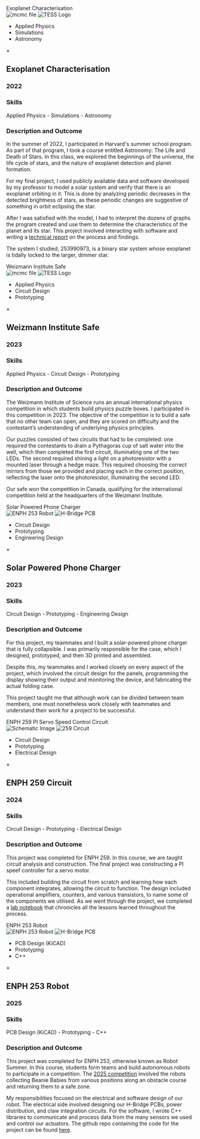 <!-- Trigger -->
<div class="fake-textbox" data-modal-target="myModal1">Exoplanet Characterisation
<div class="thumbs">
    <img src="/static/assets/img/mcmcfile.png" alt="mcmc file">
    <img src="/static/assets/img/tesslogo.png" alt="TESS Logo">
  </div>
<div class="skills">
    <ul>
      <li>Applied Physics</li>
      <li>Simulations</li>
      <li>Astronomy</li>
    </ul>
  </div>
  </div>

<!-- Modal -->
<div id="myModal1" class="custom-modal">
    <div class="custom-modal-content">
        <span class="modal-close">&times;</span>
        <h2>Exoplanet Characterisation</h2>
        <h3>2022</h3>
        <h3>Skills</h3>
        <p>Applied Physics - Simulations - Astronomy</p>
        <h3>Description and Outcome</h3>
        <p> In the summer of 2022, I participated in Harvard's summer school program. As part of that program, I took a course entitled Astronomy: The Life and Death of Stars. In this class, we explored the beginnings of the universe, the life cycle of stars, and the nature of exoplanet detection and planet formation. </p>
          <p>
            For my final project, I used publicly available data and software developed by my professor to model a solar system and verify that there is an
            exoplanet orbiting in it. This is done by analyzing periodic decreases in the detected brightness of stars, as these periodic changes 
            are suggestive of something in orbit eclipsing the star. </p>
          <p>
            After I was satisfied with the model, I had to interpret the dozens of graphs the program created and use them to determine the characteristics of
            the planet and its star. This project involved interacting with software and writing a 
            <a href="https://drive.google.com/file/d/1xTxBpl6BDuQzn3yw4_8OyXE1H1EhJcpb/view" target="_blank">technical report</a>
            on the process and findings. </p>
          <p>
            The system I studied, 253990973, is a binary star system whose exoplanet is tidally locked to the larger, dimmer star.
          </p>
    </div>
</div>

<!-- Trigger -->
<div class="fake-textbox" data-modal-target="myModal2">Weizmann Institute Safe
<div class="thumbs">
    <img src="/static/assets/img/weizmannpicture.png" alt="mcmc file">
    <img src="/static/assets/img/weizmann-logo.png" alt="TESS Logo">
  </div>
<div class="skills">
    <ul>
      <li>Applied Physics</li>
      <li>Circuit Design</li>
      <li>Prototyping</li>
    </ul>
  </div>
  </div>

<!-- Modal -->
<div id="myModal2" class="custom-modal">
    <div class="custom-modal-content">
          <span class="modal-close">&times;</span>
          <h2>Weizmann Institute Safe</h2>
          <h3>2023</h3>
          <h3>Skills</h3>
          <p>Applied Physics - Circuit Design - Prototyping</p>
          <h3>Description and Outcome</h3>
          <p>
            The Weizmann Institute of Science runs an annual international physics competition in which students build 
            physics puzzle boxes. I participated in this competition in 2023. The objective of the competition is to build a 
            safe that no other team can open, and they are scored on difficulty and the contestant’s understanding of 
            underlying physics principles. </p>
          <p>
            Our puzzles consisted of two circuits that had to be completed: one required the contestants to drain a Pythagoras 
            cup of salt water into the well, which then completed the first circuit, illuminating one of the two LEDs. The 
            second required shining a light on a photoresistor with a mounted laser through a hedge maze. This required 
            choosing the correct mirrors from those we provided and placing each in the correct position, reflecting the 
            laser onto the photoresistor, illuminating the second LED. </p>
          <p>
            Our safe won the competition in Canada, qualifying for the international competition held at the 
            headquarters of the Weizmann Institute.
          </p>
    </div>
</div>

<!-- Trigger -->
<div class="fake-textbox" data-modal-target="myModal3">Solar Powered Phone Charger
<div class="thumbs">
    <img src="/static/assets/img/solarpoweredcharger.png" alt="ENPH 253 Robot">
    <img src="/static/assets/img/solarpanelsextended.png" alt="H-Bridge PCB">
  </div>
<div class="skills">
    <ul>
      <li>Circuit Design</li>
      <li>Prototyping</li>
      <li>Engineering Design</li>
    </ul>
  </div>
  </div>

<!-- Modal -->
<div id="myModal3" class="custom-modal">
    <div class="custom-modal-content">
      <span class="modal-close">&times;</span>
      <h2>Solar Powered Phone Charger</h2>
      <h3>2023</h3>
      <h3>Skills</h3>
      <p>Circuit Design - Prototyping - Engineering Design</p>
      <h3>Description and Outcome</h3>
      <p>
        For this project, my teammates and I built a solar-powered phone charger that is fully collapsible. I 
        was primarily responsible for the case, which I designed, prototyped, and then 3D printed and assembled. </p>
      <p>
        Despite this, my teammates and I worked closely on every aspect of the project, which involved the circuit 
        design for the panels, programming the display showing their output and monitoring the device, and fabricating 
        the actual folding case. </p>
      <p>
        This project taught me that although work can be divided between team members, one must nonetheless work 
        closely with teammates and understand their work for a project to be successful. 
      </p>
    </div>
</div>

<!-- Trigger -->
<div class="fake-textbox" data-modal-target="myModal4">ENPH 259 PI Servo Speed Control Circuit
<div class="thumbs">
    <img src="/static/assets/img/FinalProject_Lab7.png" alt="Schematic Image">
    <img src="/static/assets/img/259circuit.png" alt="259 Circuit">
  </div>
<div class="skills">
    <ul>
      <li>Circuit Design</li>
      <li>Prototyping</li>
      <li>Electrical Design</li>
    </ul>
  </div>
  </div>

<!-- Modal -->
<div id="myModal4" class="custom-modal">
    <div class="custom-modal-content">
      <span class="modal-close">&times;</span>
      <h2>ENPH 259 Circuit</h2>
      <h3>2024</h3>
      <h3>Skills</h3>
      <p>Circuit Design - Prototyping - Electrical Design</p>
      <h3>Description and Outcome</h3>
      <p>
      This project was completed for ENPH 259. In this course, we are taught circuit analysis and construction. The final project was constructing a PI speef controller for a servo motor. </p>
      <p>
      This included building the circuit from scratch and learning how each component integrates, allowing the circuit to function. The design included operational amplifiers, counters, and various transistors, to name some of the components we utilised. As we went through the project, we completed a <a href="https://drive.google.com/file/d/1tOqwhmvbgvaCjIWR-5qgBVvp7aUhcFYC/view?usp=sharing" target="_blank" title="lab notebook">lab notebook</a> that chronicles all the lessons learned throughout the process. 
      </p>
    </div>
</div>




<!-- Trigger -->
<div class="fake-textbox" data-modal-target="myModal4">ENPH 253 Robot
<div class="thumbs">
    <img src="/static/assets/img/enph253_robot1.png" alt="ENPH 253 Robot">
    <img src="/static/assets/img/hbridge.png" alt="H-Bridge PCB">
  </div>
<div class="skills">
    <ul>
      <li>PCB Design (KiCAD)</li>
      <li>Prototyping</li>
      <li>C++</li>
    </ul>
  </div>
  </div>

<!-- Modal -->
<div id="myModal4" class="custom-modal">
    <div class="custom-modal-content">
      <span class="modal-close">&times;</span>
      <h2>ENPH 253 Robot</h2>
      <h3>2025</h3>
      <h3>Skills</h3>
      <p>PCB Design (KiCAD) - Prototyping - C++</p>
      <h3>Description and Outcome</h3>
      <p>
      This project was completed for ENPH 253, otherwise known as Robot Summer. In this course, students form teams and 
      build autonomous robots to participate in a competition. The  <a href="https://projectlab.engphys.ubc.ca/enph-253-2025/" target="_blank" title="2025 Competition">2025 competition</a> involved the robots collecting Beanie Babies from various positions along an obstacle course and returning them to a safe zone. </p>
      <p>
      My responsibilities focused on the electrical and software design of our robot. The electrical side 
      involved designing our H-Bridge PCBs, power distribution, and claw integration circuits. For the software, 
      I wrote C++ libraries to communicate and process data from the many sensors we used and control our actuators. The github repo containing 
      the code for the project can be found  <a href="https://github.com/emajkic/ENPH_253_Robot" target="_blank" title="GitHub Repo">here</a>.
      </p>
      <!--
      <img src="/static/assets/img/enph253_robot1.png" alt="ENPH 253 Robot">
            <img src="/static/assets/img/hbridge.png" alt="H-Bridge PCB">
            -->
    </div>
</div>


